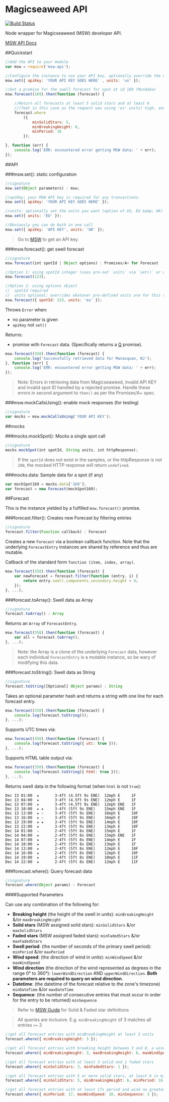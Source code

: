 Magicseaweed API
=============

[![Build Status](https://travis-ci.org/justinjmoses/msw-api.png)](https://travis-ci.org/justinjmoses/msw-api)

Node wrapper for Magicseaweed (MSW) developer API. 

[MSW API Docs](http://magicseaweed.com/developer/forecast-api)

##Quickstart

```javascript
//Add the API to your module
var msw = require('msw-api');

//Configure the instance to use your API key, optionally override the units (default is 'US')
msw.set({ apiKey: 'YOUR API KEY GOES HERE' , units: 'us' });

//Get a promise for the swell forecast for spot at id 169 (Mundaka)
msw.forecast(169).then(function (forecast) {

    //Return all forecasts at least 5 solid stars and at least 6 
    //(feet in this case as the request was using 'us' units) high, and at least 16s in primary swell period  
    forecast.where
        ({
            minSolidStars: 5,
            minBreakingHeight: 6,
            minPeriod: 16
        });

}, function (err) {
    console.log('ERR: encountered error getting MSW data: ' + err);
});
```

##API

###msw.set(): static configuration

```javascript
//signature
msw.set(Object parameters) : msw;
```

```javascript
//apiKey: your MSW API key is required for any transactions. 
msw.set({ apiKey: 'YOUR API KEY GOES HERE' });

//units: optionally set the units you want (option of US, EU &amp; UK). Default of 'US'. Case insensitive.
msw.set({ units: 'EU' });

//Obviously you can do both in one call
msw.set({ apiKey: 'API KEY', units: 'UK' });
```

>Go to [MSW](http://magicseaweed.com/developer/sign-up) to get an API key.

###msw.forecast(): get swell forecast

```javascript
//signature
msw.forecast(int spotId | Object options) : Promises/A+ for Forecast
```

```javascript
//Option 1: using spotId integer (uses pre-set `units` via `set()` or default value of 'US')
msw.forecast(123);

//Option 2: using options object 
//  spotId required
//  units optional: overrides whatever pre-defined units are for this call only
msw.forecast({ spotId: 123, units: 'eu' });
```

Throws `Error` when: 

* no parameter is given
* `apiKey` not `set()`

Returns:

* promise with `Forecast` data. (Specifically returns a [Q](https://github.com/kriskowal/q) promise). 

```javascript
msw.forecast(358).then(function (forecast) {
    console.log('Successfully retrieved data for Manasquan, NJ');
}, function (err) {
    console.log('ERR: encountered error getting MSW data: ' + err);
});
```

>Note: Errors in retrieving data from Magicseaweed, invalid API KEY and invalid spot ID handled by a rejected promise. Handle these errors in second argument to `then()` as per the Promises/A+ spec. 

###msw.mockCallsUsing(): enable mock responses (for testing)

```javascript
//signature
var mocks = msw.mockCallsUsing('YOUR API KEY');
```

##mocks

###mocks.mockSpot(): Mocks a single spot call

```javascript
//signature
mocks.mockSpot(int spotId, String units, int httpResponse);
```

>If the `spotId` does not exist in the samples, or the httpResponse is not `200`, the mocked HTTP response will return `undefined`.

###mocks.data: Sample data for a spot (if any)

```javascript
var mockSpot169 = mocks.data['169'];
var forecast = new Forecast(mockSpot169);
```

##Forecast 

This is the instance yielded by a fulfilled `msw.forecast()` promise. 

###forecast.filter(): Creates new Forecast by filtering entries
```javascript
//signature
forecast.filter(Function callback) : Forecast
```

Creates a new `Forecast` via a boolean callback function. Note that the underlying `ForecastEntry` instances are shared by reference and thus are mutable. 

Callback of the standard form `function (item, index, array)`.

```javascript
msw.forecast(358).then(function (forecast) {
    var newForecast = forecast.filter(function (entry, i) {
        return entry.swell.components.secondary.height < 4;
    });
}, ...);
```

###forecast.toArray(): Swell data as Array
```javascript
//signature
forecast.toArray() : Array
```

Returns an `Array` of `ForecastEntry`.

```javascript   
msw.forecast(358).then(function (forecast) {
    var all = forecast.toArray();
}, ...);
```

>Note: the Array is a clone of the underlying `Forecast` data, however each individual `ForecastEntry` is a mutable instance, so be wary of modifying this data.

###forecast.toString(): Swell data as String 

```javascript
//signature
forecast.toString([Optional] Object params) : String
```

Takes an optional parameter hash and returns a string with one line for each forecast entry. 

```javascript   
msw.forecast(358).then(function (forecast) {
    console.log(forecast.toString());
}, ...);
```

Supports UTC times via:

```javascript
msw.forecast(358).then(function (forecast) {
    console.log(forecast.toString({ utc: true }));
}, ...);
```

Supports HTML table output via:

```javascript
msw.forecast(358).then(function (forecast) {
    console.log(forecast.toString({ html: true }));
}, ...);
```

Returns swell data in the following format (when `html` is not `true`):

```
Dec 13 01:00  ★       3-4ft (4.5ft 9s ENE)  12mph E     1F
Dec 13 04:00  ★       3-4ft (4.5ft 9s ENE)  12mph E     1F
Dec 13 07:00  ★       3-4ft (4.5ft 9s ENE)  12mph ENE   1F
Dec 13 10:00  ★ ★     3-4ft (5ft 9s ENE)    15mph ENE   1F
Dec 13 13:00  ★ ☆     3-4ft (5ft 9s ENE)    16mph E     10F
Dec 13 16:00  ★ ☆     3-4ft (5ft 9s ENE)    16mph E     10F
Dec 13 19:00  ★ ★     3-4ft (5ft 9s ENE)    14mph E     10F
Dec 13 22:00  ★       3-4ft (5ft 9s ENE)    13mph E     10F
Dec 14 01:00  ☆       2-4ft (5ft 8s ENE)    15mph E     1F
Dec 14 04:00  ★       2-4ft (5ft 8s ENE)    15mph ENE   1F
Dec 14 07:00  ★       2-4ft (5ft 8s ENE)    14mph E     1F
Dec 14 10:00  ★       2-4ft (5ft 8s ENE)    13mph E     1F
Dec 14 13:00  ★       2-4ft (5ft 8s ENE)    12mph E     10F
Dec 14 16:00  ★       2-4ft (5ft 8s ENE)    12mph E     10F
Dec 14 19:00  ★       2-4ft (5ft 8s ENE)    10mph E     11F
Dec 14 22:00  ★       2-4ft (5ft 8s ENE)    12mph E     11F
```

###forecast.where(): Query forecast data

```javascript
//signature
forecast.where(Object params) : Forecast
```

####Supported Parameters

Can use any combination of the following for:

* __Breaking height__ (the height of the swell in units): `minBreakingHeight` &/or `maxBreakingHeight` 
* __Solid stars__ (MSW assigned solid stars): `minSolidStars` &/or `maxSolidStars`
* __Faded stars__ (MSW assigned faded stars): `minFadedStars` &/or `maxFadedStars`
* __Swell period__: (the number of seconds of the primary swell period): `minPeriod` &/or `maxPeriod`
* __Wind speed__: (the direction of wind in units): `minWindSpeed` &/or `maxWindSpeed`
* __Wind direction__ (the direction of the wind represented as degrees in the range 0° to 360°): `lowerWindDirection` AND `upperWindDirection`. __Both parameters are required to query on wind direction__.
* __Datetime__: (the datetime of the forecast relative to the zone's timezone) `minDateTime` &/or `maxDateTime`
* __Sequence__: (the number of consecutive entries that must occur in order for the entry to be returned) `minSequence`

>Refer to [MSW Guide](http://magicseaweed.com/developer/forecast-api) for Solid & Faded star definitions

>All queries are inclusive. E.g. `minBreakingHeight` of 3 matches all entries `>=` 3

```javascript
//get all forecast entries with minBreakingHeight at least 3 units
forecast.where({ minBreakingHeight: 3 });

//get all forecast entries with breaking height between 3 and 8, a wind speed of no more than 10 units and a period of at least 10s
forecast.where({ minBreakingHeight: 3, maxBreakingHeight: 8, maxWindSpeed: 10, minPeriod: 10 });

//get all forecast entries with at least 3 solid and 1 faded stars
forecast.where({ minSolidStars: 3, minFadedStars: 1 });

//get all forecast entries with 5 or more solid stars, at least 6 in min breaking height and a 16 or more second period
forecast.where({ minSolidStars: 5, minBreakingHeight: 6, minPeriod: 16 });

//get all forecast entries with at least 17s period and wind no greater than 10 (mph) which occur in a sequence of at least three entries in length 
forecast.where({ minPeriod: 17, maxWindSpeed: 10, minSequence: 3 });
```